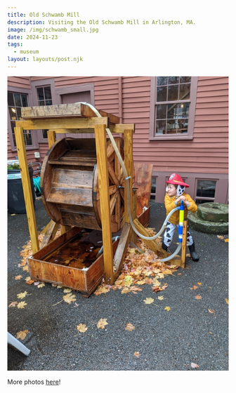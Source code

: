 ```yaml
---
title: Old Schwamb Mill
description: Visiting the Old Schwamb Mill in Arlington, MA.
image: /img/schwamb_small.jpg
date: 2024-11-23
tags:
  - museum
layout: layouts/post.njk
---
```


![](/img/schwamb_small.jpg)

More photos [here](https://photos.app.goo.gl/rEPRyerka5YhmDGn6)!


